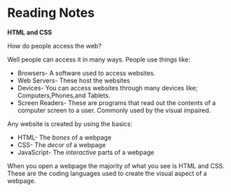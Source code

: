 # Reading Notes
**HTML and CSS**

How do people access the web?

Well people can access it in many ways. People use things like:
 - Browsers- A software used to access websites.
 - Web Servers- These host the websites
 - Devices- You can access websites through many devices like; Computers,Phones,and Tablets.
 - Screen Readers- These are programs that read out the contents of a computer screen to a user. Commonly used by the visual impaired.

Any website is created by using the basics:
 - HTML- The *bones* of a webpage
 - CSS- The *decor* of a webpage
 - JavaScript- The *interactive* parts of a webpage

When you open a webpage the majority of what you see is HTML and CSS. These are the coding languages used to create the visual aspect of a webpage.